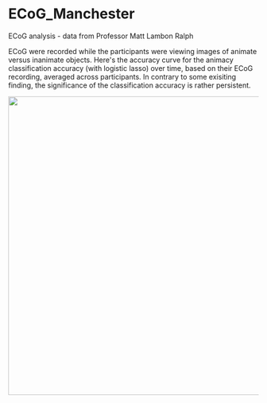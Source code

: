 # ECoG_Manchester
ECoG analysis - data from Professor Matt Lambon Ralph

ECoG were recorded while the participants were viewing images of animate versus inanimate objects. Here's the accuracy curve for the animacy classification accuracy (with logistic lasso) over time, based on their ECoG recording, averaged across participants. In contrary to some exisiting finding, the significance of the classification accuracy is rather persistent. 

<img src="https://github.com/QihongL/ECoG_Manchester/blob/master/plots/meanTempAccCollapsed.jpg" width="600">


